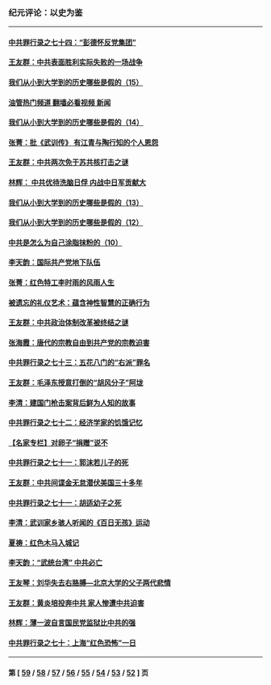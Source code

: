 ### 纪元评论：以史为鉴
---
#### [中共罪行录之七十四：“彭德怀反党集团”](../../pages/nsc1028/n13655741.md?03200330) 
#### [王友群：中共表面胜利实际失败的一场战争](../../pages/nsc1028/n13643934.md?03200330) 
#### [我们从小到大学到的历史哪些是假的（15）](../../pages/nsc1028/n13632791.md?03200330) 
#### [油管热门频道 翻墙必看视频 新闻](ok?03200330)
#### [我们从小到大学到的历史哪些是假的（14）](../../pages/nsc1028/n13630207.md?03200330) 
#### [张菁：批《武训传》 有江青与陶行知的个人恩怨](../../pages/nsc1028/n13629055.md?03200330) 
#### [王友群：中共两次免于苏共核打击之谜](../../pages/nsc1028/n13624529.md?03200330) 
#### [林辉： 中共优待洗脑日俘 内战中日军贡献大](../../pages/nsc1028/n13624644.md?03200330) 
#### [我们从小到大学到的历史哪些是假的（13）](../../pages/nsc1028/n13623863.md?03200330) 
#### [我们从小到大学到的历史哪些是假的（12）](../../pages/nsc1028/n13619491.md?03200330) 
#### [中共是怎么为自己涂脂抹粉的（10）](../../pages/nsc1028/n13615970.md?03200330) 
#### [李天韵：国际共产党地下队伍](../../pages/nsc1028/n13611808.md?03200330) 
#### [张菁：红色特工李时雨的风雨人生](../../pages/nsc1028/n13609187.md?03200330) 
#### [被遗忘的礼仪艺术：蕴含神性智慧的正确行为](../../pages/nsc1028/n13607119.md?03200330) 
#### [王友群：中共政治体制改革被终结之谜](../../pages/nsc1028/n13606004.md?03200330) 
#### [张海霞：唐代的宗教自由到共产党的宗教迫害](../../pages/nsc1028/n13604693.md?03200330) 
#### [中共罪行录之七十三：五花八门的“右派”罪名](../../pages/nsc1028/n13598550.md?03200330) 
#### [王友群：毛泽东授意打倒的“胡风分子”阿垅](../../pages/nsc1028/n13592541.md?03200330) 
#### [李清：建国门枪击案背后鲜为人知的故事](../../pages/nsc1028/n13589079.md?03200330) 
#### [中共罪行录之七十二：经济学家的饥饿记忆](../../pages/nsc1028/n13586930.md?03200330) 
#### [【名家专栏】对卵子“捐赠”说不](../../pages/nsc1028/n13581506.md?03200330) 
#### [中共罪行录之七十一：郭沫若儿子的死](../../pages/nsc1028/n13583779.md?03200330) 
#### [王友群：中共间谍金无怠潜伏美国三十多年](../../pages/nsc1028/n13574800.md?03200330) 
#### [中共罪行录之七十一：胡适幼子之死](../../pages/nsc1028/n13575380.md?03200330) 
#### [李清：武训家乡骇人听闻的《百日无孩》运动](../../pages/nsc1028/n13570011.md?03200330) 
#### [夏祷：红色木马入城记](../../pages/nsc1028/n13566468.md?03200330) 
#### [李天韵：“武统台湾” 中共必亡](../../pages/nsc1028/n13531538.md?03200330) 
#### [王友琴：刘华失去右胳膊—北京大学的父子两代悲情](../../pages/nsc1028/n13559130.md?03200330) 
#### [王友群：黄炎培投奔中共 家人惨遭中共迫害](../../pages/nsc1028/n13556189.md?03200330) 
#### [林辉：薄一波自言国民党监狱比中共的强](../../pages/nsc1028/n13555827.md?03200330) 
#### [中共罪行录之七十：上海“红色恐怖”一日](../../pages/nsc1028/n13554515.md?03200330) 

---
#### 第 [ [59](./59.md?03200330) / [58](./58.md?03200330) / [57](./57.md?03200330) / [56](./56.md?03200330) / [55](./55.md?03200330) / [54](./54.md?03200330) / [53](./53.md?03200330) / [52](./52.md?03200330) ] 页
